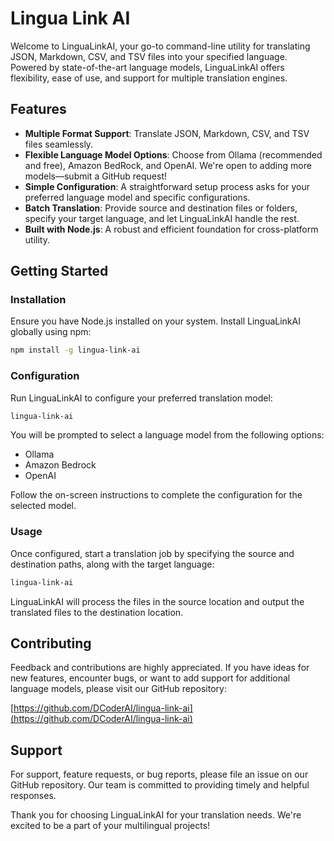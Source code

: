 # Lingua Link AI

Welcome to LinguaLinkAI, your go-to command-line utility for translating JSON, Markdown, CSV, and TSV files into your specified language. Powered by state-of-the-art language models, LinguaLinkAI offers flexibility, ease of use, and support for multiple translation engines.

## Features

- **Multiple Format Support**: Translate JSON, Markdown, CSV, and TSV files seamlessly.
- **Flexible Language Model Options**: Choose from Ollama (recommended and free), Amazon BedRock, and OpenAI. We're open to adding more models—submit a GitHub request!
- **Simple Configuration**: A straightforward setup process asks for your preferred language model and specific configurations.
- **Batch Translation**: Provide source and destination files or folders, specify your target language, and let LinguaLinkAI handle the rest.
- **Built with Node.js**: A robust and efficient foundation for cross-platform utility.

## Getting Started

### Installation

Ensure you have Node.js installed on your system. Install LinguaLinkAI globally using npm:

```bash
npm install -g lingua-link-ai
```

### Configuration

Run LinguaLinkAI to configure your preferred translation model:

```bash
lingua-link-ai
```

You will be prompted to select a language model from the following options:

- Ollama
- Amazon Bedrock
- OpenAI

Follow the on-screen instructions to complete the configuration for the selected model.

### Usage

Once configured, start a translation job by specifying the source and destination paths, along with the target language:

```bash
lingua-link-ai
```

LinguaLinkAI will process the files in the source location and output the translated files to the destination location.

## Contributing

Feedback and contributions are highly appreciated. If you have ideas for new features, encounter bugs, or want to add support for additional language models, please visit our GitHub repository:

[https://github.com/DCoderAI/lingua-link-ai](https://github.com/DCoderAI/lingua-link-ai)

## Support

For support, feature requests, or bug reports, please file an issue on our GitHub repository. Our team is committed to providing timely and helpful responses.

Thank you for choosing LinguaLinkAI for your translation needs. We're excited to be a part of your multilingual projects!
